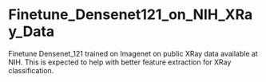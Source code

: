 # Finetune_Densenet121_on_NIH_XRay_Data
Finetune Densenet_121 trained on Imagenet on public XRay data available at NIH. This is expected to help with better feature extraction for XRay classification. 
